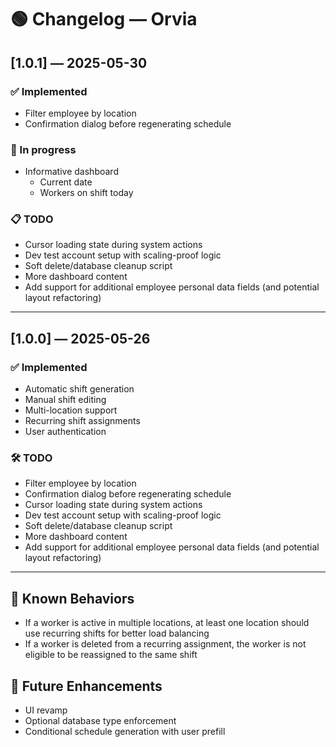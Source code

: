 # 🟢 Changelog — Orvia

## [1.0.1] — 2025-05-30

### ✅ Implemented
- Filter employee by location
- Confirmation dialog before regenerating schedule

### 🔧 In progress
- Informative dashboard
    - Current date
    - Workers on shift today

### 📋 TODO
- Cursor loading state during system actions
- Dev test account setup with scaling-proof logic
- Soft delete/database cleanup script
- More dashboard content
- Add support for additional employee personal data fields (and potential layout refactoring)

---

## [1.0.0] — 2025-05-26

### ✅ Implemented
- Automatic shift generation
- Manual shift editing
- Multi-location support
- Recurring shift assignments
- User authentication

### 🛠️ TODO
- Filter employee by location
- Confirmation dialog before regenerating schedule
- Cursor loading state during system actions
- Dev test account setup with scaling-proof logic
- Soft delete/database cleanup script
- More dashboard content
- Add support for additional employee personal data fields (and potential layout refactoring)


---

## 🧩 Known Behaviors
- If a worker is active in multiple locations, at least one location should use recurring shifts for better load balancing
- If a worker is deleted from a recurring assignment, the worker is not eligible to be reassigned to the same shift

## 📍 Future Enhancements
- UI revamp
- Optional database type enforcement
- Conditional schedule generation with user prefill